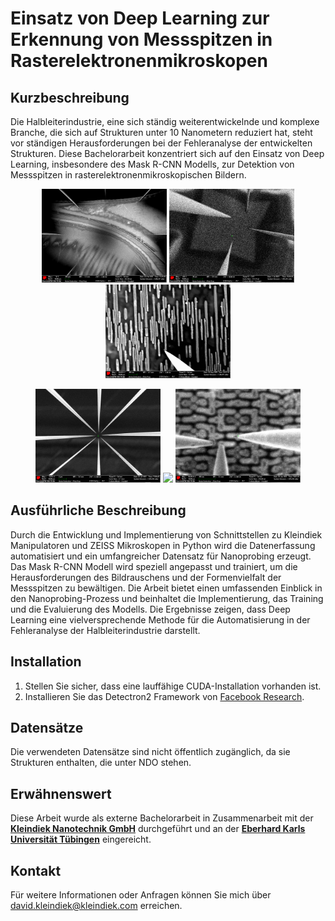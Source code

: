 # Einsatz von Deep Learning zur Erkennung von Messspitzen in Rasterelektronenmikroskopen

## Kurzbeschreibung
Die Halbleiterindustrie, eine sich ständig weiterentwickelnde und komplexe Branche, die sich auf Strukturen unter 10 Nanometern reduziert hat, steht vor ständigen Herausforderungen bei der Fehleranalyse der entwickelten Strukturen. Diese Bachelorarbeit konzentriert sich auf den Einsatz von Deep Learning, insbesondere des Mask R-CNN Modells, zur Detektion von Messspitzen in rasterelektronenmikroskopischen Bildern.

<p align="center">
  <img src="https://github.com/stedavkle/bachelor/blob/main/gifs/1.gif" width="200" />
  <img src="https://github.com/stedavkle/bachelor/blob/main/gifs/2.gif" width="200" />
  <img src="https://github.com/stedavkle/bachelor/blob/main/gifs/3.gif" width="200" />
</p>

<p align="center">
  <img src="https://github.com/stedavkle/bachelor/blob/main/gifs/4.gif" width="200" />
  <img src="https://github.com/stedavkle/bachelor/blob/main/gifs/5.gif" width="200" />
  <img src="https://github.com/stedavkle/bachelor/blob/main/gifs/6.gif" width="200" />
</p>


## Ausführliche Beschreibung
Durch die Entwicklung und Implementierung von Schnittstellen zu Kleindiek Manipulatoren und ZEISS Mikroskopen in Python wird die Datenerfassung automatisiert und ein umfangreicher Datensatz für Nanoprobing erzeugt. Das Mask R-CNN Modell wird speziell angepasst und trainiert, um die Herausforderungen des Bildrauschens und der Formenvielfalt der Messspitzen zu bewältigen. Die Arbeit bietet einen umfassenden Einblick in den Nanoprobing-Prozess und beinhaltet die Implementierung, das Training und die Evaluierung des Modells. Die Ergebnisse zeigen, dass Deep Learning eine vielversprechende Methode für die Automatisierung in der Fehleranalyse der Halbleiterindustrie darstellt.

## Installation
1. Stellen Sie sicher, dass eine lauffähige CUDA-Installation vorhanden ist.
2. Installieren Sie das Detectron2 Framework von [Facebook Research](https://github.com/facebookresearch/detectron2).

## Datensätze
Die verwendeten Datensätze sind nicht öffentlich zugänglich, da sie Strukturen enthalten, die unter NDO stehen.

## Erwähnenswert
Diese Arbeit wurde als externe Bachelorarbeit in Zusammenarbeit mit der [**Kleindiek Nanotechnik GmbH**](https://kleindiek.com) durchgeführt und an der [**Eberhard Karls Universität Tübingen**](https://uni-tuebingen.de) eingereicht.

## Kontakt
Für weitere Informationen oder Anfragen können Sie mich über [david.kleindiek@kleindiek.com](mailto:david.kleindiek@kleindiek.com) erreichen.
